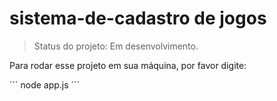# sistema-de-cadastro de jogos

> Status do projeto: Em desenvolvimento.

Para rodar esse projeto em sua máquina, por favor digite:

´´´
node app.js
´´´

